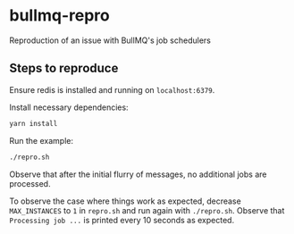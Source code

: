 # bullmq-repro

Reproduction of an issue with BullMQ's job schedulers

## Steps to reproduce

Ensure redis is installed and running on `localhost:6379`.

Install necessary dependencies:

```bash
yarn install
```

Run the example:

```bash
./repro.sh
```

Observe that after the initial flurry of messages, no additional jobs are processed.

To observe the case where things work as expected, decrease `MAX_INSTANCES` to `1` in `repro.sh` and run again with `./repro.sh`. Observe that `Processing job ...` is printed every 10 seconds as expected.
